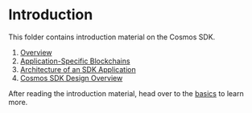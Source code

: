 <!--
order: false
parent:
  order: 1
-->

# Introduction

This folder contains introduction material on the Cosmos SDK.

1. [Overview](./overview.md)
2. [Application-Specific Blockchains](./why-app-specific.md)
3. [Architecture of an SDK Application](./sdk-app-architecture.md)
4. [Cosmos SDK Design Overview](./sdk-design.md)

After reading the introduction material, head over to the [basics](../basics/README.md) to learn more.
